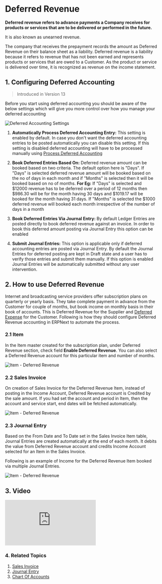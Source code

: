 # Deferred Revenue

**Deferred revenue refers to advance payments a Company receives for products or services that are to be delivered or performed in the future.**

It is also known as unearned revenue.

The company that receives the prepayment records the amount as Deferred Revenue on their balance sheet as a liability. Deferred revenue is a liability because it refers to revenue that has not been earned and represents products or services that are owed to a Customer. As the product or service is delivered over time, it is recognized as revenue on the income statement.

## 1. Configuring Deferred Accounting

> Introduced in Version 13

Before you start using deferred accounting you should be aware of the below settings which will give you more control over how you manage your deferred accounting

<img class="screenshot" alt="Deferred Accounting Settings" src="{{docs_base_url}}/assets/img/accounts/deferred-accounting-settings.png">

1. **Automatically Process Deferred Accounting Entry:** This setting is enabled by default. In case you don't want the deferred accounting entries to be posted automatically you can disable this setting. If this setting is disabled deferred accounting will have to be processed manually using [Process Deferred Accounting](/docs/user/manual/en/accounts/process-deferred-accounting)

1. **Book Deferred Entries Based On:** Deferred revenue amount can be booked based on two criteria. The default option here is "Days". If "Days" is selected deferred revenue amount will be booked based on the no of days in each month and if "Months" is selected then it will be booked based on no of months. **For Eg:** If "Days" is selected and $12000 revenue has to be deferred over a period of 12 months then $986.30 will be for the month having 30 days and $1019.17 will be booked for the month having 31 days. If "Months" is selected the $1000 deferred revenue will booked each month irrespective of the number of days in a month

1. **Book Deferred Entries Via Journal Entry:** By default Ledger Entries are posted directly to book deferred revenue against an invoice. In order to book this deferred amount posting via Journal Entry this option can be enabled

1. **Submit Journal Entries:** This option is applicable only if deferred accounting entries are posted via Journal Entry. By default the Journal Entries for deferred posting are kept in Draft state and a user has to verify those entries and submit them manually. If this option is enabled Journal Entries will be automatically submitted without any user intervention.

## 2. How to use Deferred Revenue

Internet and broadcasting service providers offer subscription plans on quarterly or yearly basis. They take complete payment in advance from the Customer for couple of months, but book income on monthly basis in their book of accounts. This is Deferred Revenue for the Supplier and [Deferred Expense](/docs/user/manual/en/accounts/deferred-expense) for the Customer. Following is how they should configure Deferred Revenue accounting in ERPNext to automate the process.

### 2.1 Item

In the Item master created for the subscription plan, under Deferred Revenue section, check field **Enable Deferred Revenue**. You can also select a Deferred Revenue account for this particular item and number of months.

<img class="screenshot" alt="Item - Deferred Revenue" src="{{docs_base_url}}/assets/img/accounts/deferred-item.png">

### 2.2 Sales Invoice

On creation of Sales Invoice for the Deferred Revenue Item, instead of posting in the Income Account, Deferred Revenue account is Credited by the sale amount. If you had set the account and period in Item, then the account and service start, end dates will be fetched automatically.

<img class="screenshot" alt="Item - Deferred Revenue" src="{{docs_base_url}}/assets/img/accounts/deferred-invoice.gif">

### 2.3 Journal Entry

Based on the From Date and To Date set in the Sales Invoice Item table, Journal Entries are created automatically at the end of each month. It debits the value from Deferred Revenue account and credits Income Account selected for an Item in the Sales Invoice.

Following is an example of Income for the Deferred Revenue Item booked via multiple Journal Entries.

<img class="screenshot" alt="Item - Deferred Revenue" src="{{docs_base_url}}/assets/img/accounts/deferred-jv.png">

## 3.  Video

<div class="embed-container">
  <iframe src="https://www.youtube.com/embed/j6mx-EHU4aY" frameborder="0" allow="autoplay; encrypted-media" allowfullscreen>
  </iframe>
</div>

### 4. Related Topics
1. [Sales Invoice](/docs/user/manual/en/accounts/sales-invoice)
1. [Journal Entry](/docs/user/manual/en/accounts/journal-entry)
1. [Chart Of Accounts](/docs/user/manual/en/accounts/chart-of-accounts)
